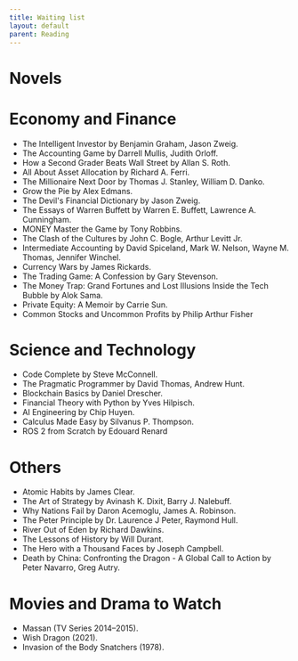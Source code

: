 ```yaml
---
title: Waiting list
layout: default
parent: Reading
---
```


# Novels

# Economy and Finance
- The Intelligent Investor by Benjamin Graham, Jason Zweig.
- The Accounting Game by Darrell Mullis, Judith Orloff.
- How a Second Grader Beats Wall Street by Allan S. Roth.
- All About Asset Allocation by Richard A. Ferri.
- The Millionaire Next Door by Thomas J. Stanley, William D. Danko.
- Grow the Pie by Alex Edmans.
- The Devil's Financial Dictionary by Jason Zweig.
- The Essays of Warren Buffett by Warren E. Buffett, Lawrence A. Cunningham.
- MONEY Master the Game by Tony Robbins.
- The Clash of the Cultures by John C. Bogle, Arthur Levitt Jr.
- Intermediate Accounting by David Spiceland, Mark W. Nelson, Wayne M. Thomas, Jennifer Winchel.
- Currency Wars by James Rickards.
- The Trading Game: A Confession by Gary Stevenson.
- The Money Trap: Grand Fortunes and Lost Illusions Inside the Tech Bubble by Alok Sama.
- Private Equity: A Memoir by Carrie Sun.
- Common Stocks and Uncommon Profits by Philip Arthur Fisher


# Science and Technology
- Code Complete by Steve McConnell.
- The Pragmatic Programmer by David Thomas, Andrew Hunt.
- Blockchain Basics by Daniel Drescher.
- Financial Theory with Python by Yves Hilpisch.
- AI Engineering by Chip Huyen.
- Calculus Made Easy by Silvanus P. Thompson.
- ROS 2 from Scratch by Edouard Renard

# Others
- Atomic Habits by James Clear.
- The Art of Strategy by Avinash K. Dixit, Barry J. Nalebuff.
- Why Nations Fail by Daron Acemoglu, James A. Robinson.
- The Peter Principle by Dr. Laurence J Peter, Raymond Hull. 
- River Out of Eden by Richard Dawkins.
- The Lessons of History by Will Durant. 
- The Hero with a Thousand Faces by Joseph Campbell.
- Death by China: Confronting the Dragon - A Global Call to Action by Peter Navarro, Greg Autry.

# Movies and Drama to Watch
- Massan (TV Series 2014–2015).
- Wish Dragon (2021).
- Invasion of the Body Snatchers (1978).